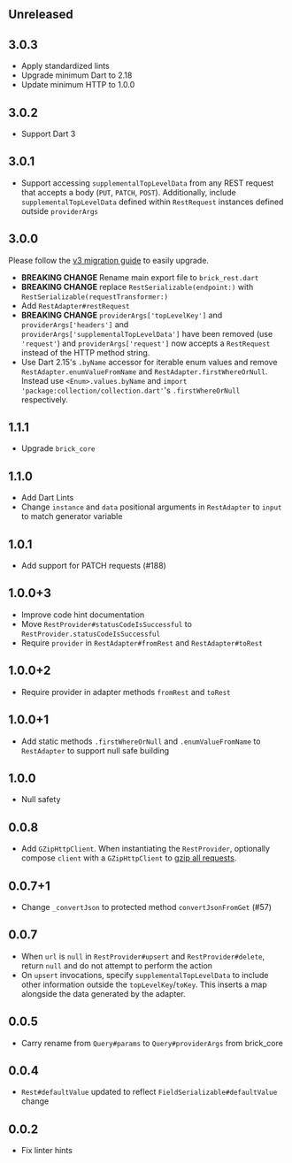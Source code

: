 ## Unreleased

## 3.0.3

* Apply standardized lints
* Upgrade minimum Dart to 2.18
* Update minimum HTTP to 1.0.0

## 3.0.2

* Support Dart 3

## 3.0.1

* Support accessing `supplementalTopLevelData` from any REST request that accepts a body (`PUT`, `PATCH`, `POST`). Additionally, include `supplementalTopLevelData` defined within `RestRequest` instances defined outside `providerArgs`

## 3.0.0

Please follow the [v3 migration guide](https://github.com/GetDutchie/brick/issues/325) to easily upgrade.

* **BREAKING CHANGE** Rename main export file to `brick_rest.dart`
* **BREAKING CHANGE** replace `RestSerializable(endpoint:)` with `RestSerializable(requestTransformer:)`
* Add `RestAdapter#restRequest`
* **BREAKING CHANGE** `providerArgs['topLevelKey']` and `providerArgs['headers']` and `providerArgs['supplementalTopLevelData']` have been removed (use `'request'`) and `providerArgs['request']` now accepts a `RestRequest` instead of the HTTP method string.
* Use Dart 2.15's `.byName` accessor for iterable enum values and remove `RestAdapter.enumValueFromName` and `RestAdapter.firstWhereOrNull`. Instead use `<Enum>.values.byName` and `import 'package:collection/collection.dart'`'s `.firstWhereOrNull` respectively.

## 1.1.1

* Upgrade `brick_core`

## 1.1.0

* Add Dart Lints
* Change `instance` and `data` positional arguments in `RestAdapter` to `input` to match generator variable

## 1.0.1

* Add support for PATCH requests (#188)

## 1.0.0+3

* Improve code hint documentation
* Move `RestProvider#statusCodeIsSuccessful` to `RestProvider.statusCodeIsSuccessful`
* Require `provider` in `RestAdapter#fromRest` and `RestAdapter#toRest`

## 1.0.0+2

* Require provider in adapter methods `fromRest` and `toRest`

## 1.0.0+1

* Add static methods `.firstWhereOrNull` and `.enumValueFromName` to `RestAdapter` to support null safe building

## 1.0.0

* Null safety

## 0.0.8

* Add `GZipHttpClient`. When instantiating the `RestProvider`, optionally compose `client` with a `GZipHttpClient` to [gzip all requests](README.md#gzipping-requests).

## 0.0.7+1

* Change `_convertJson` to protected method `convertJsonFromGet` (#57)

## 0.0.7

* When `url` is `null` in `RestProvider#upsert` and `RestProvider#delete`, return `null` and do not attempt to perform the action
* On `upsert` invocations, specify `supplementalTopLevelData` to include other information outside the `topLevelKey`/`toKey`. This inserts a map alongside the data generated by the adapter.

## 0.0.5

* Carry rename from `Query#params` to `Query#providerArgs` from brick_core

## 0.0.4

* `Rest#defaultValue` updated to reflect `FieldSerializable#defaultValue` change

## 0.0.2

* Fix linter hints
